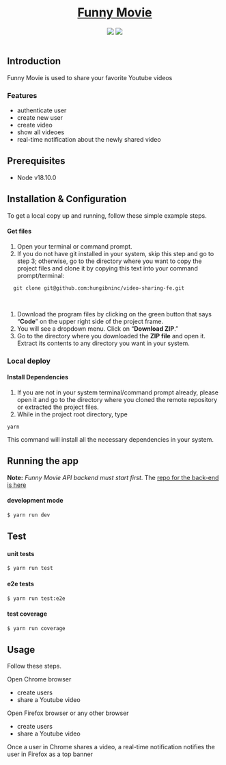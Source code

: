<div align="center">
<h1><a href="https://video-sharing-be-production-7451.up.railway.app/" target="_blank" rel="noopener noreferrer">Funny Movie</a></h1>
</div>

<div align="center">
    <img src="https://img.shields.io/badge/-React-39a8e8?logo=react&logoColor=white">
    <img src="https://img.shields.io/badge/-Typescript-0075c5?logo=typescript&logoColor=white">
</div>

<br>

## Introduction

Funny Movie is used to share your favorite Youtube videos

### Features
- authenticate user
- create new user
- create video
- show all videoes
- real-time notification about the newly shared video

## Prerequisites

- Node v18.10.0

## Installation & Configuration

To get a local copy up and running, follow these simple example steps.

#### Get files
1. Open your terminal or command prompt.
2. If you do not have git installed in your system, skip this step and go to step 3; otherwise, go to the directory where you want to copy the project files and clone it by copying this text into your command prompt/terminal:
   
```
  git clone git@github.com:hungibninc/video-sharing-fe.git
```
  <br>

1. Download the program files by clicking on the green button that says “**Code**” on the upper right side of the project frame.
2. You will see a dropdown menu. Click on “**Download ZIP**.”
3. Go to the directory where you downloaded the **ZIP file** and open it. Extract its contents to any directory you want in your system.

### Local deploy

#### Install Dependencies
1. If you are not in your system terminal/command prompt already, please open it and go to the directory where you cloned the remote repository or extracted the project files.
2. While in the project root directory, type
   
```
yarn
```

This command will install all the necessary dependencies in your system.

## Running the app

**Note:** _Funny Movie API backend must start first_. The [repo for the back-end is here](https://github.com/hungibninc/video-sharing-be)

#### development mode
```bash
$ yarn run dev
```

## Test

#### unit tests

```bash
$ yarn run test
```

#### e2e tests
```bash
$ yarn run test:e2e
```

#### test coverage
```bash
$ yarn run coverage
```

## Usage

Follow these steps.

Open Chrome browser
- create users
- share a Youtube video

Open Firefox browser or any other browser
- create users
- share a Youtube video

Once a user in Chrome shares a video, a real-time notification notifies the user in Firefox as a top banner
